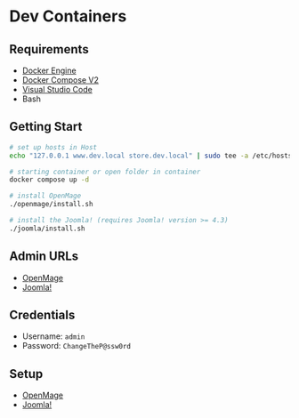 # Dev Containers

## Requirements

- [Docker Engine](https://docs.docker.com/install/)
- [Docker Compose V2](https://docs.docker.com/compose/cli-command/)
- [Visual Studio Code](https://code.visualstudio.com/)
- Bash

## Getting Start

```sh
# set up hosts in Host
echo "127.0.0.1 www.dev.local store.dev.local" | sudo tee -a /etc/hosts

# starting container or open folder in container
docker compose up -d

# install OpenMage
./openmage/install.sh

# install the Joomla! (requires Joomla! version >= 4.3)
./joomla/install.sh
```

## Admin URLs

- [OpenMage](http://store.dev.local:8080/admin/)
- [Joomla!](http://www.dev.local/administrator/)

## Credentials

- Username: `admin`
- Password: `ChangeTheP@ssw0rd`

## Setup

- [OpenMage](./openmage/)
- [Joomla!](./joomla/)
